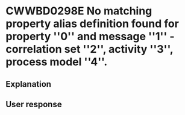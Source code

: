 # CWWBD0298E No matching property alias definition found for property ''0'' and message ''1'' - correlation set ''2'', activity ''3'', process model ''4''.

## Explanation

## User response